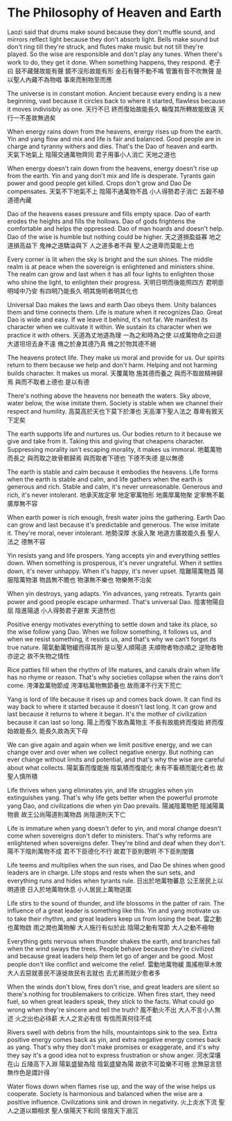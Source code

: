 # The Philosophy of Heaven and Earth

Laozi said that
drums make sound because they don't muffle sound,
and mirrors reflect light because they don't absorb light.
Bells make sound but don't ring till they're struck,
and flutes make music but not till they're played.
So the wise are responsible and don't play any tunes.
When there's work to do, they get it done. When something happens, they respond.
老子曰
鼓不藏聲故能有聲
鏡不沒形故能有形
金石有聲不動不鳴
管簫有音不吹無聲
是以聖人內藏不為物唱
事來而制物至而應

The universe is in constant motion.
Ancient because every ending is a new beginning,
vast because it circles back to where it started,
flawless because it moves indivisibly as one.
天行不已
終而復始故能長久
輪復其所轉故能致遠
天行一不差故無過矣

When energy rains down from the heavens, energy rises up from the earth.
Yin and yang flow and mix and life is fair and balanced.
Good people are in charge and tyranny withers and dies.
That's the Dao of heaven and earth.
天氣下地氣上
陰陽交通萬物齊同
君子用事小人消亡
天地之道也

When energy doesn't rain down from the heavens, energy doesn't rise up from the earth.
Yin and yang don't mix and life is desperate.
Tyrants gain power and good people get killed.
Crops don't grow and Dao De compensates.
天氣不下地氣不上
陰陽不通萬物不昌
小人得勢君子消亡
五穀不植道德內藏

Dao of the heavens eases pressure and fills empty space.
Dao of earth erodes the heights and fills the hollows.
Dao of gods frightens the comfortable and helps the oppressed.
Dao of man hoards and doesn't help.
Dao of the wise is humble but nothing could be higher.
天之道損盈益寡
地之道損高益下
鬼神之道驕溢與下
人之道多者不與
聖人之道卑而莫能上也

Every corner is lit when the sky is bright and the sun shines.
The middle realm is at peace when the sovereign is enlightened and ministers shine.
The realm can grow and last when it has all four lights
to enlighten those who shine the light, to enlighten their progress.
天明日明而後能照四方
君明臣明域中乃安
有四明乃能長久
明其施明者明其化也

Universal Dao makes the laws and earth Dao obeys them.
Unity balances them and time connects them.
Life is mature when it recognizes Dao.
Great Dao is wide and easy. If we leave it behind, it's not far.
We manifest its character when we cultivate it within.
We sustain its character when we practice it with others.
天道為丈地道為理
一為之和時為之使
以成萬物命之曰道
大道坦坦去身不遠
脩之於身其德乃真
脩之於物其德不絕

The heavens protect life.
They make us moral and provide for us.
Our spirits return to them because we help and don't harm.
Helping and not harming builds character.
It makes us moral.
天覆萬物
施其德而養之
與而不取故精神歸焉
與而不取者上德也
是以有德

There's nothing above the heavens nor beneath the waters.
Sky above, water below, the wise imitate them.
Society is stable when we channel their respect and humility.
高莫高於天也下莫下於澤也
天高澤下聖人法之
尊卑有敘天下定矣

The earth supports life and nurtures us.
Our bodies return to it because we give and take from it.
Taking this and giving that cheapens character.
Suppressing morality isn't escaping morality,
it makes us immoral.
地載萬物而長之
與而取之故骨骸歸焉
與而取者下德也
下德不失德
是以無德

The earth is stable and calm because it embodies the heavens.
Life forms when the earth is stable and calm,
and life gathers when the earth is generous and rich.
Stable and calm, it's never unreasonable.
Generous and rich, it's never intolerant.
地承天故定寧
地定寧萬物形
地廣厚萬物聚
定寧無不載
廣厚無不容

When earth power is rich enough,
fresh water joins the gathering.
Earth Dao can grow and last because it's predictable and generous.
The wise imitate it.
They're moral, never intolerant.
地勢深厚
水泉入聚
地道方廣故能久長
聖人法之
德無不容

Yin resists yang and life prospers.
Yang accepts yin and everything settles down.
When something is prosperous, it's never ungrateful.
When it settles down, it's never unhappy.
When it's happy, it's never upset.
陰難陽萬物昌
陽服陰萬物湛
物昌無不贍也
物湛無不樂也
物樂無不治矣

When yin destroys, yang adapts.
Yin advances, yang retreats.
Tyrants gain power and good people escape unharmed.
That's universal Dao.
陰害物陽自屈
陰進陽退
小人得勢君子避害
天道然也

Positive energy motivates everything to settle down and take its place,
so the wise follow yang Dao.
When we follow something, it follows us,
and when we resist something, it resists us,
and that's why we can't forget its true nature.
陽氣動萬物緩而得其所
是以聖人順陽道
夫順物者物亦順之
逆物者物亦逆之
故不失物之情性

Rice patties fill when the rhythm of life matures,
and canals drain when life has no rhyme or reason.
That's why societies collapse when the rains don't come.
洿澤盈萬物節成
洿澤枯萬物無節養也
故雨澤不行天下荒亡

Yang is lord of life because it rises up and comes back down.
It can find its way back to where it started because it doesn't last long.
It can grow and last because it returns to where it began.
It's the mother of civilization because it can last so long.
陽上而復下故為萬物主
不長有故能終而復始
終而復始故能長久
能長久故為天下母

We can give again and again when we limit positive energy,
and we can change over and over when we collect negative energy.
But nothing can ever change without limits and potential,
and that's why the wise are careful about what collects.
陽氣畜而復能施
陰氣積而復能化
未有不畜積而能化者也
故聖人慎所積

Life thrives when yang eliminates yin,
and life struggles when yin extinguishes yang.
That's why life gets better when the powerful promote yang Dao,
and civilizations die when yin Dao prevails.
陽滅陰萬物肥
陰滅陽萬物衰
故王公尚陽道則萬物昌
尚陰道則天下亡

Life is immature when yang doesn't defer to yin,
and moral change doesn't come when sovereigns don't defer to ministers.
That's why reforms are enlightened when sovereigns defer.
They're blind and deaf when they don't.
陽不下陰則萬物不成
君不下臣德化不行
故君下臣則聰明
不下臣則闇聾

Life teems and multiplies when the sun rises,
and Dao De shines when good leaders are in charge.
Life stops and rests when the sun sets,
and everything runs and hides when tyrants rule.
日出於地萬物蕃息
公王居民上以明道德
日入於地萬物休息
小人居民上萬物逃匿

Life stirs to the sound of thunder,
and life blossoms in the patter of rain.
The influence of a great leader is something like this.
Yin and yang motivate us to take their rhythm,
and great leaders keep us from losing the beat.
雷之動也萬物啟
雨之潤也萬物解
大人施行有似於此
陰陽之動有常節
大人之動不極物

Everything gets nervous when thunder shakes the earth,
and branches fall when the wind sways the trees.
People behave because they're civilized and because great leaders help them let go of anger and be good.
Most people don't like conflict and welcome the relief.
雷動地萬物緩
風搖樹草木敗
大人去惡就善民不遠徙故民有去就也
去尤甚而就少愈者多

When the winds don't blow, fires don't rise,
and great leaders are silent so there's nothing for troublemakers to criticize.
When fires start, they need fuel,
so when great leaders speak, they stick to the facts.
What could go wrong when they're sincere and tell the truth?
風不動火不出
大人不言小人無述
火之出也必待薪
大人之言必有信
有信而真何往不成

Rivers swell with debris from the hills,
mountaintops sink to the sea.
Extra positive energy comes back as yin,
and extra negative energy comes back as yang.
That's why they don't make promises or exaggerate,
and it's why they say it's a good idea not to express frustration or show anger.
河水深壤在山
丘陵高下入淵
陽氣盛變為陰
陰氣盛變為陽
故欲不可盈樂不可極
忿無惡言怒無作色是謂計得

Water flows down when flames rise up,
and the way of the wise helps us cooperate.
Society is harmonious and balanced when the wise are a positive influence.
Civilizations sink and drown in negativity.
火上炎水下流
聖人之道以類相求
聖人偯陽天下和同
偯陰天下溺沉
